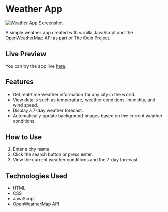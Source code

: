# Weather App

![Weather App Screenshot](https://i.imgur.com/gDsisNn.png)

A simple weather app created with vanilla JavaScript and the OpenWeatherMap API as part of [The Odin Project](https://www.theodinproject.com/).

## Live Preview

You can try the app live [here](https://brunoladiv.github.io/TheOdinProject/12-weather-app/dist/).

## Features

- Get real-time weather information for any city in the world.
- View details such as temperature, weather conditions, humidity, and wind speed.
- Display a 7-day weather forecast.
- Automatically update background images based on the current weather conditions.

## How to Use

1. Enter a city name.
2. Click the search button or press enter.
3. View the current weather conditions and the 7-day forecast.

## Technologies Used

- HTML
- CSS
- JavaScript
- [OpenWeatherMap API](https://openweathermap.org/api)



